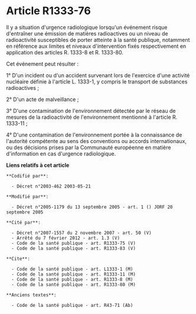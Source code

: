# Article R1333-76

Il y a situation d'urgence radiologique lorsqu'un événement risque d'entraîner une émission de matières radioactives ou un
niveau de radioactivité susceptibles de porter atteinte à la santé publique, notamment en référence aux limites et niveaux
d'intervention fixés respectivement en application des articles R. 1333-8 et R. 1333-80.

Cet événement peut résulter :

1° D'un incident ou d'un accident survenant lors de l'exercice d'une activité nucléaire définie à l'article L. 1333-1, y
compris le transport de substances radioactives ;

2° D'un acte de malveillance ;

3° D'une contamination de l'environnement détectée par le réseau de mesures de la radioactivité de l'environnement mentionné
à l'article R. 1333-11 ;

4° D'une contamination de l'environnement portée à la connaissance de l'autorité compétente au sens des conventions ou
accords internationaux, ou des décisions prises par la Communauté européenne en matière d'information en cas d'urgence
radiologique.

**Liens relatifs à cet article**

	**Codifié par**:

	  - Décret n°2003-462 2003-05-21

	**Modifié par**:

	  - Décret n°2005-1179 du 13 septembre 2005 - art. 1 () JORF 20 septembre 2005

	**Cité par**:

	  - Décret n°2007-1557 du 2 novembre 2007 - art. 50 (V)
	  - Arrêté du 7 février 2012 - art. 1.3 (V)
	  - Code de la santé publique - art. R1333-75 (V)
	  - Code de la santé publique - art. R1333-83 (V)

	**Cite**:

	  - Code de la santé publique - art. L1333-1 (M)
	  - Code de la santé publique - art. R1333-11 (M)
	  - Code de la santé publique - art. R1333-8 (M)
	  - Code de la santé publique - art. R1333-80 (M)

	**Anciens textes**:

	  - Code de la santé publique - art. R43-71 (Ab)

